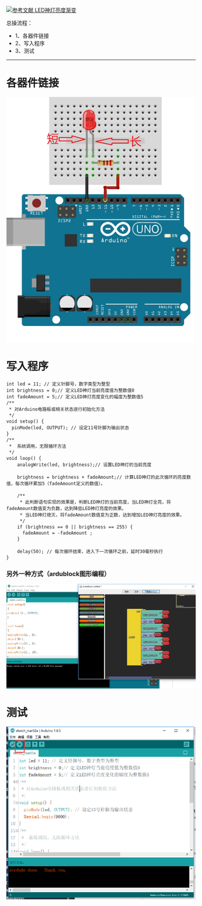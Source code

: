 [![](https://img.shields.io/badge/参考文献-LED神灯亮度渐变-yellow.svg "参考文献 LED神灯亮度渐变")](http://www.51hei.com/bbs/dpj-41338-1.html)


总操流程：
- 1、各器件链接
- 2、写入程序
- 3、测试

----------
# 各器件链接
![](image/6-1.png)
# 写入程序
```
int led = 11; // 定义针脚号，数字类型为整型
int brightness = 0;// 定义LED神灯当前亮度值为整数值0
int fadeAmount = 5;// 定义LED神灯亮度变化的幅度为整数值5
/**
 * 对Arduino电路板或相关状态进行初始化方法
 */
void setup() {
  pinMode(led, OUTPUT); // 设定11号针脚为输出状态
}
/**
 *  系统调用，无限循环方法
 */
void loop() {
    analogWrite(led, brightness);// 设置LED神灯的当前亮度

    brightness = brightness + fadeAmount;// 计算LED神灯的此次循环的亮度数值，每次循环累加5（fadeAmount定义的数值）。

    /**
     * 此判断语句实现的效果是，判断LED神灯的当前亮度，当LED神灯全亮，将fadeAmount数值变为负数，达到降低LED神灯亮度的效果。
     * 当LED神灯熄灭，将fadeAmount数值变为正数，达到增加LED神灯亮度的效果。
     */
    if (brightness == 0 || brightness == 255) {
      fadeAmount = -fadeAmount ;
    }

    delay(50); // 每次循环结束，进入下一次循环之前，延时30毫秒执行
}
```
### 另外一种方式（ardublock图形编程）
![](image/6-2.png)
# 测试
![](image/6-3.png)